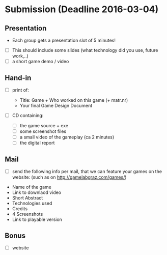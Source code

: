 # Submission (Deadline 2016-03-04)

## Presentation

* Each group gets a presentation slot of 5 minutes! 
* [ ] This should include some slides (what technology did you use, future work,..) 
* [ ] a short game demo / video

## Hand-in

* [ ] print of:
    - Title: Game + Who worked on this game (+ matr.nr)
    - Your final Game Design Document

* [ ] CD containing:
    - [ ] the game source + exe
    - [ ] some screenshot files
    - [ ] a small video of the gameplay (ca 2 minutes)
    - [ ] the digital report

## Mail

* [ ] send the following info per mail, that we can feature your games on the website:
(such as on http://gamelabgraz.com/games/)

- Name of the game
- Link to downlaod video
- Short Abstract
- Technologies used
- Credits
- 4 Screenshots
- Link to playable version

## Bonus

* [ ] website
